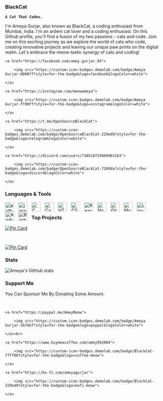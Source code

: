 
### BlackCat

**`A Cat That Codes.`**

I'm Ameya Gurjar, also known as BlackCat, a coding enthusiast from Mumbai, India. I'm an ardent cat lover and a coding enthusiast. On this Github profile, you'll find a fusion of my two passions - cats and code. Join me on this exciting journey as we explore the world of cats who code, creating innovative projects and leaving our unique paw prints on the digital realm. Let's embrace the meow-tastic synergy of cats and coding!

<a align="left">

    <a href="https://facebook.com/amey.gurjar.94">

        <img src="https://custom-icon-badges.demolab.com/badge/Ameya Gurjar-0000ff?style=for-the-badge&logo=facebook&logoColor=white">

    </a>

    <a href="https://instagram.com/meowameya">

        <img src="https://custom-icon-badges.demolab.com/badge/Ameya Gurjar-ff00ff?style=for-the-badge&logo=instagram&logoColor=white">

    </a>

    <a href="https://t.me/OpenSourceBlackCat">

        <img src="https://custom-icon-badges.demolab.com/badge/OpenSourceBlackCat-229ed9?style=for-the-badge&logo=telegram&logoColor=white">

    </a>

    <a href="https://discord.com/users/730518724984963183">

        <img src="https://custom-icon-badges.demolab.com/badge/OpenSourceBlackCat-7289da?style=for-the-badge&logo=discord&logoColor=white">

    </a>

  </a>

</a>

### Languages & Tools

<img alt="python" align="left" width="30px" style="padding-right:10px" src="https://cdn.jsdelivr.net/gh/devicons/devicon/icons/python/python-original.svg"/>

<img alt="javascript" align="left" width="30px" style="padding-right:10px" src="https://cdn.jsdelivr.net/gh/devicons/devicon/icons/javascript/javascript-original.svg"/>

<img alt="C" width="30px" align="left" style="padding-right:10px" src="https://cdn.jsdelivr.net/gh/devicons/devicon/icons/c/c-original.svg"/>

<img alt="C++" align="left" width="30px" style="padding-right:10px" src="https://cdn.jsdelivr.net/gh/devicons/devicon/icons/cplusplus/cplusplus-original.svg"/>

<img alt="HTML" align="left" width="30px" style="padding-right:10px" src="https://cdn.jsdelivr.net/gh/devicons/devicon/icons/html5/html5-original.svg"/>

<img alt="CSS" align="left" width="30px" style="padding-right:10px" src="https://cdn.jsdelivr.net/gh/devicons/devicon/icons/css3/css3-original.svg"/>

<img alt="React" align="left" width="30px" style="padding-right:10px" src="https://cdn.jsdelivr.net/gh/devicons/devicon/icons/react/react-original.svg"/>

<img alt="Node" align="left" width="30px" style="padding-right:10px" src="https://cdn.jsdelivr.net/gh/devicons/devicon/icons/nodejs/nodejs-original.svg"/>

<img alt="Git" align="left" width="30px" style="padding-right:10px" src="https://cdn.jsdelivr.net/gh/devicons/devicon/icons/git/git-original.svg"/>

<img alt="MongoDB" align="left" width="30px" style="padding-right:10px" src="https://cdn.jsdelivr.net/gh/devicons/devicon/icons/mongodb/mongodb-original.svg"/>

<img alt="Linux" align="left" width="30px" style="padding-right:10px" src="https://cdn.jsdelivr.net/gh/devicons/devicon/icons/linux/linux-original.svg"/>

<img alt="Android" align="left" width="30px" style="padding-right:10px" src="https://cdn.jsdelivr.net/gh/devicons/devicon/icons/android/android-original.svg"/>

<img alt="Bash" align="left" width="30px" style="padding-right:10px" src="https://cdn.jsdelivr.net/gh/devicons/devicon/icons/bash/bash-original.svg"/>

<br/>

### Top Projects

[![Pin Card](https://github-readme-stats.vercel.app/api/pin/?username=ameyagurjar&repo=AmeyBot&theme=dark)](https://github.com/AmeyaGurjar/AmeyBot)

<br>

[![Pin Card](https://github-readme-stats.vercel.app/api/pin/?username=ameyagurjar&repo=device_xiaomi_veux&theme=dark)](https://github.com/AmeyaGurjar/device_xiaomi_veux)

### Stats

![Ameya's GitHub stats](https://github-readme-stats.vercel.app/api?username=ameyagurjar&show_icons=true&theme=dark)

### Support Me

You Can Sponsor Me By Donating Some Amount.

<br>

<a align="left">

    <a href="https://paypal.me/AmeyMeow">

        <img src="https://custom-icon-badges.demolab.com/badge/Ameya Gurjar-3b7bbf?style=for-the-badge&logo=paypal&logoColor=white">

    </a><br>

    <a href="https://www.buymeacoffee.com/amey992004">

        <img src="https://custom-icon-badges.demolab.com/badge/BlackCat-ffff00?style=for-the-badge&logo=coffee-meow">

    </a>

    <a href="https://ko-fi.com/ameyagurjar">

        <img src="https://custom-icon-badges.demolab.com/badge/BlackCat-229ed9?style=for-the-badge&logo=kofi-meow">

    </a>

  </a>

</a>
